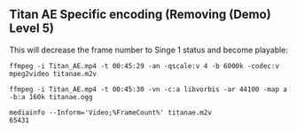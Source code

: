 ## Titan AE Specific encoding (Removing (Demo) Level 5)

This will decrease the frame number to Singe 1 status and become playable:

    ffmpeg -i Titan_AE.mp4 -t 00:45:29 -an -qscale:v 4 -b 6000k -codec:v mpeg2video titanae.m2v

    ffmpeg -i Titan_AE.mp4 -t 00:45:30 -vn -c:a libvorbis -ar 44100 -map a -b:a 160k titanae.ogg

    mediainfo --Inform='Video;%FrameCount%' titanae.m2v
    65431
